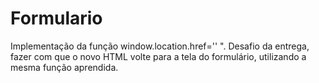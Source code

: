 # Formulario
Implementação da função window.location.href='' ". Desafio da entrega, fazer com que o novo HTML volte para a tela do formulário, utilizando a mesma função aprendida.
